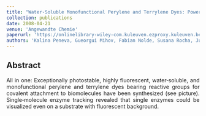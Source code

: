 ```yaml
---
title: "Water‐Soluble Monofunctional Perylene and Terrylene Dyes: Powerful Labels for Single‐Enzyme Tracking"
collection: publications
date: 2008-04-21
venue: 'Angewandte Chemie'
paperurl: 'https://onlinelibrary-wiley-com.kuleuven.ezproxy.kuleuven.be/doi/full/10.1002/anie.200705409'
authors: 'Kalina Peneva, Gueorgui Mihov, Fabian Nolde, Susana Rocha, Jun‐ichi Hotta, Kevin Braeckmans, Johan Hofkens, Hiroshi Uji‐i, Andreas Herrmann, Klaus Müllen'
---
```


<h2> Abstract </h2>
<p align= "justify">
All in one: Exceptionally photostable, highly fluorescent, water‐soluble, and monofunctional perylene and terrylene dyes bearing reactive groups for covalent attachment to biomolecules have been synthesized (see picture). Single‐molecule enzyme tracking revealed that single enzymes could be visualized even on a substrate with fluorescent background.
